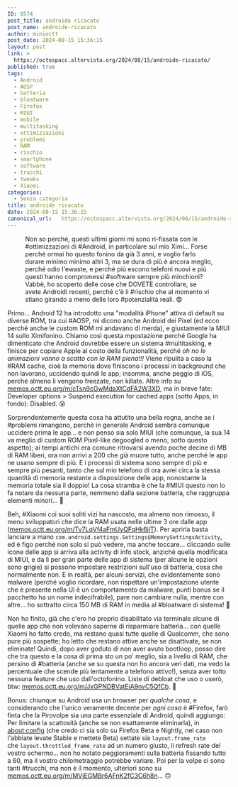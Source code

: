 ```yaml
---
ID: 8574
post_title: androide ricacato
post_name: androide-ricacato
author: minioctt
post_date: 2024-08-15 15:36:15
layout: post
link: >
  https://octospacc.altervista.org/2024/08/15/androide-ricacato/
published: true
tags:
  - Android
  - AOSP
  - batteria
  - bloatware
  - Firefox
  - MIUI
  - mobile
  - multitasking
  - ottimizzazioni
  - problemi
  - RAM
  - rischio
  - smartphone
  - software
  - trucchi
  - tweaks
  - Xiaomi
categories:
  - Senza categoria
title: androide ricacato
date: 2024-08-15 15:36:15
canonical_url:   https://octospacc.altervista.org/2024/08/15/androide-ricacato/
---
```

<!-- wp:image {"id":8586,"sizeSlug":"large"} -->
<figure class="wp-block-image size-large"><img src="{{site.cdnurl}}/assets/uploads/2024/08/screenshot_2024-08-15-15-35-16-595_us1724323409829339054-960x1297.jpg" alt="" class="wp-image-8586"/><figcaption class="wp-element-caption">Non so perché, questi ultimi giorni mi sono ri-fissata con le #ottimizzazioni di #Android, in particolare sul mio Ximi... Forse perché ormai ho questo fonino da già 3 anni, e voglio farlo durare minimo minimo altri 3, ma se dura di più è ancora meglio, perché odio l'ewaste, e perché più escono telefoni nuovi e più questi hanno compromessi #software sempre più minchioni? Vabbè, ho scoperto delle cose che DOVETE controllare, se avete Androidi recenti, perché c'è il #rischio che al momento vi stiano girando a meno delle loro #potenzialità reali. 😨</figcaption></figure>
<!-- /wp:image -->

<!-- wp:paragraph -->
<p></p>
<!-- /wp:paragraph -->

<!-- wp:paragraph -->
<p>Primo... Android 12 ha introdotto una "modalità iPhone" attiva di default su diverse ROM, tra cui #AOSP, mi dicono anche Android dei Pixel (ed ecco perché anche le custom ROM mi andavano di merda), e giustamente la MIUI 14 sullo Ximifonino. Chiamo così questa mpostazione perché Google ha dimenticato che Android dovrebbe essere un sistema #multitasking, e finisce per copiare Apple al costo della funzionalità, perché <em>oh no le animazioni vanno a scatto con la RAM piena!!!</em> Viene ripulita a caso la #RAM cache, cioè la memoria dove finiscono i processi in background che non lavorano, uccidendo quindi le app; insomma, anche peggio di iOS, perché almeno lì vengono freezate, non killate. Altre info su <a href="https://memos.octt.eu.org/m/cTsn9cGwMdaXtCdFA2W3XD">memos.octt.eu.org/m/cTsn9cGwMdaXtCdFA2W3XD</a>, ma in breve fate: Developer options &gt; Suspend execution for cached apps (sotto Apps, in fondo): Disabled. 😵</p>
<!-- /wp:paragraph -->

<!-- wp:paragraph -->
<p>Sorprendentemente questa cosa ha attutito una bella rogna, anche se i #problemi rimangono, perché in generale Android sembra comunque uccidere prima le app... e non penso sia solo MIUI (che comunque, la sua 14 va meglio di custom ROM Pixel-like degoogled o meno, sotto questo aspetto); ai tempi antichi era comune ritrovarsi avendo poche decine di MB di RAM liberi, ora non arrivi a 200 che già muore tutto, anche perché le app ne usano sempre di più. E i processi di sistema sono sempre di più e sempre più pesanti, tanto che sul mio telefono di ora avrei circa la stessa quantità di memoria restante a disposizione delle app, nonostante la memoria totale sia il doppio! La cosa stramba è che la #MIUI questo non lo fa notare da nessuna parte, nemmeno dalla sezione batteria, che raggruppa elementi minori... 🧐</p>
<!-- /wp:paragraph -->

<!-- wp:paragraph -->
<p>Beh, #Xiaomi coi suoi soliti vizi ha nascosto, ma almeno non rimosso, il menu sviluppatori che dice la RAM usata nelle ultime 3 ore dalle app (<a href="https://memos.octt.eu.org/m/Tv7LqVf4aFmUyQFqHk6jjT">memos.octt.eu.org/m/Tv7LqVf4aFmUyQFqHk6jjT</a>). Per aprirla basta lanciare a mano <code>com.android.settings.Settings$MemorySettingsActivity</code>, ed è figo perché non solo si può vedere, ma anche toccare... cliccando sulle icone delle app si arriva alla activity di info stock, anziché quella modificata di MIUI, e da lì per gran parte delle app di sistema (per alcune le opzioni sono grigie) si possono impostare restrizioni sull'uso di batteria, cosa che normalmente non. E in realtà, per alcuni servizi, che evidentemente sono malware (perché voglio ricordare, non rispettare un'impostazione utente che è presente nella UI è un comportamento da malware, punti bonus se il pacchetto ha un nome indecifrabile), pare non cambiare nulla, mentre con altre... ho sottratto circa 150 MB di RAM in media al #bloatware di sistema! 🤮</p>
<!-- /wp:paragraph -->

<!-- wp:paragraph -->
<p>Non ho finito, già che c'ero ho proprio disabilitato via terminale alcune di quelle app che non volevano saperne di risparmiare batteria... con quelle Xiaomi ho fatto credo, ma restano quasi tutte quelle di Qualcomm, che sono pure più sospette; ho letto che restano attive anche se disattivate, se non eliminate! Quindi, dopo aver goduto di non aver avuto bootloop, posso dire che tra questo e la cosa di prima sto un po' meglio, sia a livello di RAM, che persino di #batteria (anche se su questa non ho ancora veri dati, ma vedo la percentuale che scende più lentamente a telefono attivo!), senza aver tolto nessuna feature che uso dall'octofonino. Liste di debloat che uso o userò, btw: <a href="https://memos.octt.eu.org/m/JxGPNDBVatEjA9nvC5QfCb">memos.octt.eu.org/m/JxGPNDBVatEjA9nvC5QfCb</a>. 🤗</p>
<!-- /wp:paragraph -->

<!-- wp:paragraph -->
<p>Bonus: chiunque su Android usa un browser per <em>qualche cosa</em>, e considerando che l'unico veramente decente per <em>ogni cosa</em> è #Firefox, farò finta che la Pirovolpe sia una parte essenziale di Android, quindi aggiungo: Per limitare la scattosità (anche se non esattamente eliminarla), in <a href="about:config">about:config</a> (che credo ci sia solo su Firefox Beta e Nightly, nel caso non l'abbiate levate Stable e mettete Beta) settate sia <code>layout.frame_rate</code> che&nbsp;<code>layout.throttled_frame_rate</code> ad un numero giusto, il refresh rate del vostro schermo... non ho notato peggioramenti sulla batteria fissando tutto a 60, ma il vostro chilometraggio potrebbe variare. Poi per la volpe ci sono tanti #trucchi, ma non è il momento, ulteriori sono su <a href="https://memos.octt.eu.org/m/MVjEGMBr6AFnK2fC3C6h8n">memos.octt.eu.org/m/MVjEGMBr6AFnK2fC3C6h8n</a>... 🙃</p>
<!-- /wp:paragraph -->